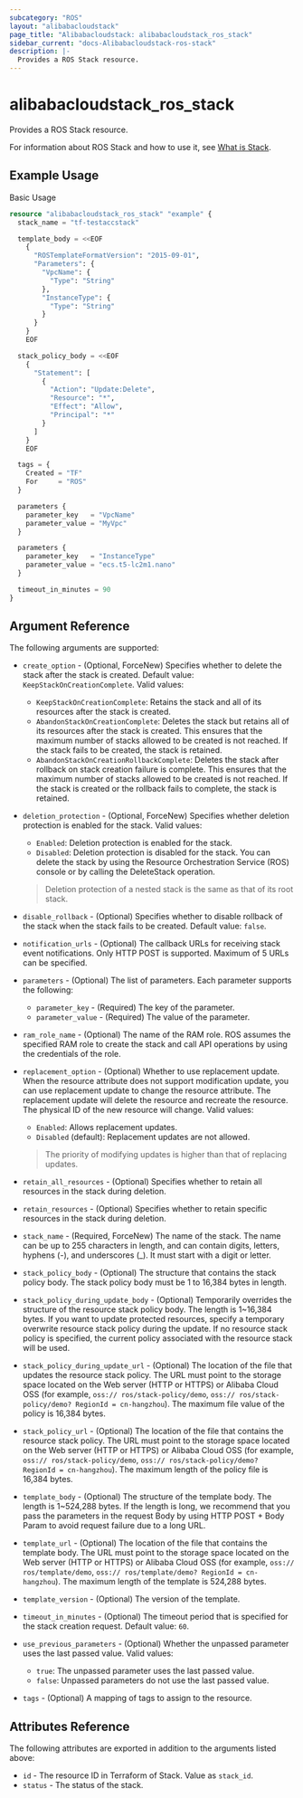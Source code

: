 ```yaml
---
subcategory: "ROS"
layout: "alibabacloudstack"
page_title: "Alibabacloudstack: alibabacloudstack_ros_stack"
sidebar_current: "docs-Alibabacloudstack-ros-stack"
description: |- 
  Provides a ROS Stack resource.
---
```


# alibabacloudstack_ros_stack

Provides a ROS Stack resource.

For information about ROS Stack and how to use it, see [What is Stack](https://www.alibabacloud.com/help/en/doc-detail/132086.htm).



## Example Usage

Basic Usage

```terraform
resource "alibabacloudstack_ros_stack" "example" {
  stack_name = "tf-testaccstack"

  template_body = <<EOF
    {
      "ROSTemplateFormatVersion": "2015-09-01",
      "Parameters": {
        "VpcName": {
          "Type": "String"
        },
        "InstanceType": {
          "Type": "String"
        }
      }
    }
    EOF

  stack_policy_body = <<EOF
    {
      "Statement": [
        {
          "Action": "Update:Delete",
          "Resource": "*",
          "Effect": "Allow",
          "Principal": "*"
        }
      ]
    }
    EOF

  tags = {
    Created = "TF"
    For     = "ROS"
  }

  parameters {
    parameter_key   = "VpcName"
    parameter_value = "MyVpc"
  }

  parameters {
    parameter_key   = "InstanceType"
    parameter_value = "ecs.t5-lc2m1.nano"
  }

  timeout_in_minutes = 90
}
```

## Argument Reference

The following arguments are supported:

* `create_option` - (Optional, ForceNew) Specifies whether to delete the stack after the stack is created. Default value: `KeepStackOnCreationComplete`. Valid values:
  * `KeepStackOnCreationComplete`: Retains the stack and all of its resources after the stack is created.
  * `AbandonStackOnCreationComplete`: Deletes the stack but retains all of its resources after the stack is created. This ensures that the maximum number of stacks allowed to be created is not reached. If the stack fails to be created, the stack is retained.
  * `AbandonStackOnCreationRollbackComplete`: Deletes the stack after rollback on stack creation failure is complete. This ensures that the maximum number of stacks allowed to be created is not reached. If the stack is created or the rollback fails to complete, the stack is retained.
* `deletion_protection` - (Optional, ForceNew) Specifies whether deletion protection is enabled for the stack. Valid values:
  * `Enabled`: Deletion protection is enabled for the stack.
  * `Disabled`: Deletion protection is disabled for the stack. You can delete the stack by using the Resource Orchestration Service (ROS) console or by calling the DeleteStack operation.
  
  > Deletion protection of a nested stack is the same as that of its root stack.
* `disable_rollback` - (Optional) Specifies whether to disable rollback of the stack when the stack fails to be created. Default value: `false`.
* `notification_urls` - (Optional) The callback URLs for receiving stack event notifications. Only HTTP POST is supported. Maximum of 5 URLs can be specified.
* `parameters` - (Optional) The list of parameters. Each parameter supports the following:
  * `parameter_key` - (Required) The key of the parameter.
  * `parameter_value` - (Required) The value of the parameter.
* `ram_role_name` - (Optional) The name of the RAM role. ROS assumes the specified RAM role to create the stack and call API operations by using the credentials of the role.
* `replacement_option` - (Optional) Whether to use replacement update. When the resource attribute does not support modification update, you can use replacement update to change the resource attribute. The replacement update will delete the resource and recreate the resource. The physical ID of the new resource will change. Valid values:
  * `Enabled`: Allows replacement updates.
  * `Disabled` (default): Replacement updates are not allowed.
  
  > The priority of modifying updates is higher than that of replacing updates.
* `retain_all_resources` - (Optional) Specifies whether to retain all resources in the stack during deletion.
* `retain_resources` - (Optional) Specifies whether to retain specific resources in the stack during deletion.
* `stack_name` - (Required, ForceNew) The name of the stack. The name can be up to 255 characters in length, and can contain digits, letters, hyphens (-), and underscores (_). It must start with a digit or letter.
* `stack_policy_body` - (Optional) The structure that contains the stack policy body. The stack policy body must be 1 to 16,384 bytes in length.
* `stack_policy_during_update_body` - (Optional) Temporarily overrides the structure of the resource stack policy body. The length is 1~16,384 bytes. If you want to update protected resources, specify a temporary overwrite resource stack policy during the update. If no resource stack policy is specified, the current policy associated with the resource stack will be used.
* `stack_policy_during_update_url` - (Optional) The location of the file that updates the resource stack policy. The URL must point to the storage space located on the Web server (HTTP or HTTPS) or Alibaba Cloud OSS (for example, `oss:// ros/stack-policy/demo`, `oss:// ros/stack-policy/demo? RegionId = cn-hangzhou`). The maximum file value of the policy is 16,384 bytes.
* `stack_policy_url` - (Optional) The location of the file that contains the resource stack policy. The URL must point to the storage space located on the Web server (HTTP or HTTPS) or Alibaba Cloud OSS (for example, `oss:// ros/stack-policy/demo`, `oss:// ros/stack-policy/demo? RegionId = cn-hangzhou`). The maximum length of the policy file is 16,384 bytes.
* `template_body` - (Optional) The structure of the template body. The length is 1~524,288 bytes. If the length is long, we recommend that you pass the parameters in the request Body by using HTTP POST + Body Param to avoid request failure due to a long URL.
* `template_url` - (Optional) The location of the file that contains the template body. The URL must point to the storage space located on the Web server (HTTP or HTTPS) or Alibaba Cloud OSS (for example, `oss:// ros/template/demo`, `oss:// ros/template/demo? RegionId = cn-hangzhou`). The maximum length of the template is 524,288 bytes.
* `template_version` - (Optional) The version of the template.
* `timeout_in_minutes` - (Optional) The timeout period that is specified for the stack creation request. Default value: `60`.
* `use_previous_parameters` - (Optional) Whether the unpassed parameter uses the last passed value. Valid values:
  * `true`: The unpassed parameter uses the last passed value.
  * `false`: Unpassed parameters do not use the last passed value.
* `tags` - (Optional) A mapping of tags to assign to the resource.

## Attributes Reference

The following attributes are exported in addition to the arguments listed above:

* `id` - The resource ID in Terraform of Stack. Value as `stack_id`.
* `status` - The status of the stack.